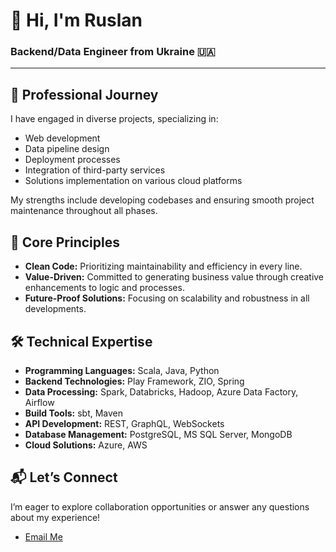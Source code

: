 # 👋 Hi, I'm Ruslan

### Backend/Data Engineer from Ukraine 🇺🇦  

---

## 💼 Professional Journey
I have engaged in diverse projects, specializing in:
- Web development
- Data pipeline design
- Deployment processes
- Integration of third-party services
- Solutions implementation on various cloud platforms

My strengths include developing codebases and ensuring smooth project maintenance throughout all phases.

## 🌱 Core Principles
- **Clean Code:** Prioritizing maintainability and efficiency in every line.
- **Value-Driven:** Committed to generating business value through creative enhancements to logic and processes.
- **Future-Proof Solutions:** Focusing on scalability and robustness in all developments.

## 🛠️ Technical Expertise
- **Programming Languages:** Scala, Java, Python
- **Backend Technologies:** Play Framework, ZIO, Spring
- **Data Processing:** Spark, Databricks, Hadoop, Azure Data Factory, Airflow
- **Build Tools:** sbt, Maven
- **API Development:** REST, GraphQL, WebSockets
- **Database Management:** PostgreSQL, MS SQL Server, MongoDB
- **Cloud Solutions:** Azure, AWS

## 📬 Let’s Connect
I’m eager to explore collaboration opportunities or answer any questions about my experience!
- [Email Me](mailto:ruslan.hrebenozhko@sysgears.com)
